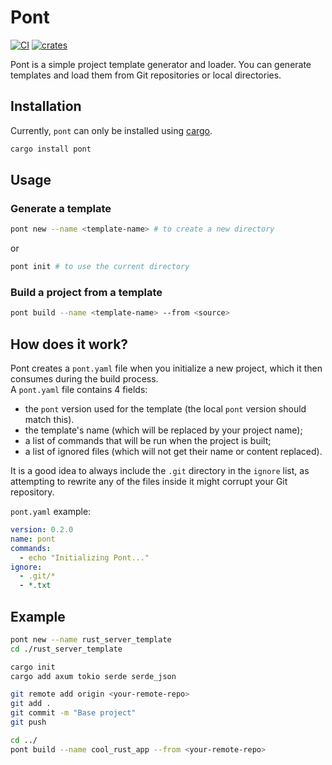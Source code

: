 # Pont

[![CI](https://github.com/soupdevsolutions/pont/actions/workflows/ci.yml/badge.svg)](https://github.com/soupdevsolutions/pont/actions/workflows/ci.yml)
[![crates](https://img.shields.io/crates/v/pont)](https://crates.io/crates/pont)

Pont is a simple project template generator and loader. You can generate templates and load them from Git repositories or local directories.

## Installation
Currently, `pont` can only be installed using [cargo](https://doc.rust-lang.org/cargo/getting-started/installation.html).


```bash
cargo install pont
```

## Usage

### Generate a template

```bash
pont new --name <template-name> # to create a new directory
```
or

```bash
pont init # to use the current directory
```

### Build a project from a template

```bash
pont build --name <template-name> --from <source>
```

## How does it work?

Pont creates a `pont.yaml` file when you initialize a new project, which it then consumes during the build process.  
A `pont.yaml` file contains 4 fields: 
- the `pont` version used for the template (the local `pont` version should match this). 
- the template's name (which will be replaced by your project name);
-  a list of commands that will be run when the project is built;
-  a list of ignored files (which will not get their name or content replaced).
  
It is a good idea to always include the `.git` directory in the `ignore` list, as attempting to rewrite any of the files inside it might corrupt your Git repository.  

`pont.yaml` example:

```yaml
version: 0.2.0
name: pont 
commands:
  - echo "Initializing Pont..."
ignore:
  - .git/*
  - *.txt
```


## Example

```bash
pont new --name rust_server_template
cd ./rust_server_template

cargo init
cargo add axum tokio serde serde_json

git remote add origin <your-remote-repo>
git add .
git commit -m "Base project"
git push

cd ../
pont build --name cool_rust_app --from <your-remote-repo>
```
